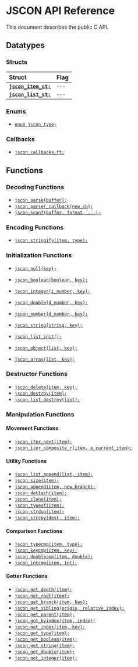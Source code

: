 # JSCON API Reference

This document describes the public C API.

## Datatypes

### Structs

| Struct | Flag |
| :--- | :--- |
|[**`jscon_item_st;`**](api/jscon_item_st.md)|`---`|
|[**`jscon_list_st;`**](api/jscon_list_st.md)|`---`|

### Enums

* [`enum jscon_type;`](api/jscon_type.md)

### Callbacks

* [`jscon_callbacks_ft;`](api/jscon_callbacks_ft.md)

## Functions

### Decoding Functions

* [`jscon_parse(buffer);`](api/jscon_parse.md)
* [`jscon_parser_callback(new_cb);`](api/jscon_parser_callback.md)
* [`jscon_scanf(buffer, format, ...);`](api/jscon_scanf.md)

### Encoding Functions

* [`jscon_stringify(item, type);`](api/jscon_stringify.md)

### Initialization Functions

* [`jscon_null(key);`](api/jscon_null.md)
* [`jscon_boolean(boolean, key);`](api/jscon_boolean.md)
* [`jscon_integer(i_number, key);`](api/jscon_integer.md)
* [`jscon_double(d_number, key);`](api/jscon_double.md)
* [`jscon_number(d_number, key);`](api/jscon_number.md)
* [`jscon_string(string, key);`](api/jscon_string.md)

* [`jscon_list_init();`](api/jscon_list_init.md)
* [`jscon_object(list, key);`](api/jscon_object.md)
* [`jscon_array(list, key);`](api/jscon_array.md)

### Destructor Functions

* [`jscon_delete(item, key);`](api/jscon_delete.md)
* [`jscon_destroy(item);`](api/jscon_destroy.md)
* [`jscon_list_destroy(list);`](api/jscon_list_destroy.md)

### Manipulation Functions

#### Movement Functions

* [`jscon_iter_next(item);`](api/jscon_iter_next.md)
* [`jscon_iter_composite_r(item, p_current_item);`](api/jscon_iter_composite_r.md)

#### Utility Functions

* [`jscon_list_append(list, item);`](api/jscon_list_append.md)
* [`jscon_size(item);`](api/jscon_size.md)
* [`jscon_append(item, new_branch);`](api/jscon_append.md)
* [`jscon_dettach(item);`](api/jscon_dettach.md)
* [`jscon_clone(item);`](api/jscon_clone.md)
* [`jscon_typeof(item);`](api/jscon_typeof.md)
* [`jscon_strdup(item);`](api/jscon_strdup.md)
* [`jscon_strcpy(dest, item);`](api/jscon_strcpy.md)

#### Comparison Functions

* [`jscon_typecmp(item, type);`](api/jscon_typecmp.md)
* [`jscon_keycmp(item, key);`](api/jscon_keycmp.md)
* [`jscon_doublecmp(item, double);`](api/jscon_doublecmp.md)
* [`jscon_intcmp(item, int);`](api/jscon_intcmp.md)

#### Getter Functions

* [`jscon_get_depth(item);`](api/jscon_get_depth.md)
* [`jscon_get_root(item);`](api/jscon_get_root.md)
* [`jscon_get_branch(item, key);`](api/jscon_get_branch.md)
* [`jscon_get_sibling(origin, relative_index);`](api/jscon_get_sibling.md)
* [`jscon_get_parent(item);`](api/jscon_get_parent.md)
* [`jscon_get_byindex(item, index);`](api/jscon_get_byindex.md)
* [`jscon_get_index(item, key);`](api/jscon_get_key_index.md)
* [`jscon_get_type(item);`](api/jscon_get_type.md)
* [`jscon_get_boolean(item);`](api/jscon_get_boolean.md)
* [`jscon_get_string(item);`](api/jscon_get_string.md)
* [`jscon_get_double(item);`](api/jscon_get_double.md)
* [`jscon_get_integer(item);`](api/jscon_get_integer.md)

